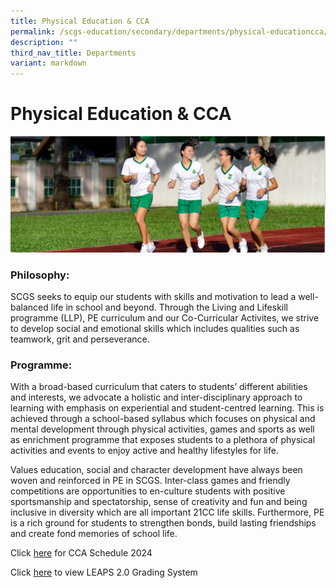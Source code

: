 ```yaml
---
title: Physical Education & CCA
permalink: /scgs-education/secondary/departments/physical-educationcca/
description: ""
third_nav_title: Departments
variant: markdown
---
```

# **Physical Education & CCA**

![](/images/SCGS-PECCA-1.jpg)

### Philosophy:

SCGS seeks to equip our students with skills and motivation to lead a well-balanced life in school and beyond. Through the Living and Lifeskill programme (LLP), PE curriculum and our Co-Curricular Activites, we strive to develop social and emotional skills which includes qualities such as teamwork, grit and perseverance.

### Programme:

With a broad-based curriculum that caters to students’ different abilities and interests, we advocate a holistic and inter-disciplinary approach to learning with emphasis on experiential and student-centred learning. This is achieved through a school-based syllabus which focuses on physical and mental development through physical activities, games and sports as well as enrichment programme that exposes students to a plethora of physical activities and events to enjoy active and healthy lifestyles for life.

Values education, social and character development have always been woven and reinforced in PE in SCGS. Inter-class games and friendly competitions are opportunities to en-culture students with positive sportsmanship and spectatorship, sense of creativity and fun and being inclusive in diversity which are all important 21CC life skills. Furthermore, PE is a rich ground for students to strengthen bonds, build lasting friendships and create fond memories of school life.

Click [here](/files/CCA_Schedule_2024_updated.pdf) for CCA Schedule 2024

Click [here](/files/leaps-2_School-website.pdf) to view LEAPS 2.0 Grading System